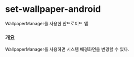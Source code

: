 # set-wallpaper-android
WallpaperManager를 사용한 안드로이드 앱

### 개요

WallpaperManager를 사용하면 시스템 배경화면을 변경할 수 있다.
